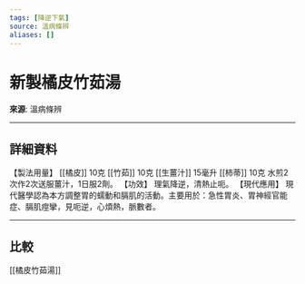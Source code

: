 ```yaml
---
tags: [降逆下氣]
source: 溫病條辨
aliases: []
---
```


# 新製橘皮竹茹湯

**來源**: 溫病條辨  

---

## 詳細資料
【製法用量】 [[橘皮]] 10克 [[竹茹]] 10克 [[生薑汁]] 15毫升 [[柿蒂]] 10克
水煎2次作2次送服薑汁，1日服2劑。
【功效】
理氣降逆，清熱止呃。
【現代應用】
現代醫學認為本方調整胃的蠕動和膈肌的活動。主要用於：急性胃炎、胃神經官能症、膈肌痙攣，見呃逆，心煩熱，脈數者。

---

## 比較
[[橘皮竹茹湯]]
